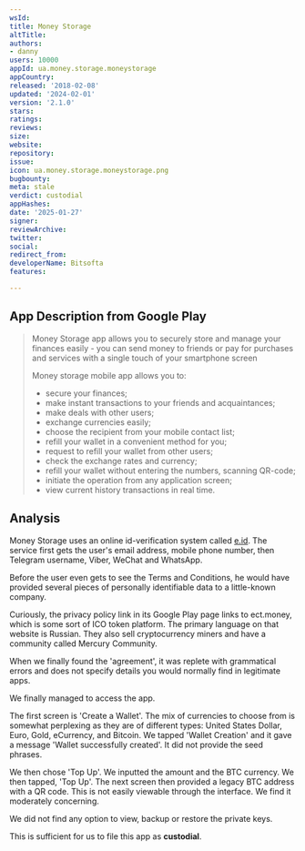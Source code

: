 ```yaml
---
wsId: 
title: Money Storage
altTitle: 
authors:
- danny
users: 10000
appId: ua.money.storage.moneystorage
appCountry: 
released: '2018-02-08'
updated: '2024-02-01'
version: '2.1.0'
stars: 
ratings: 
reviews: 
size: 
website: 
repository: 
issue: 
icon: ua.money.storage.moneystorage.png
bugbounty: 
meta: stale
verdict: custodial
appHashes: 
date: '2025-01-27'
signer: 
reviewArchive: 
twitter: 
social: 
redirect_from: 
developerName: Bitsofta
features: 

---
```


## App Description from Google Play

> Money Storage app allows you to securely store and manage your finances easily - you can send money to friends or pay for purchases and services with a single touch of your smartphone screen
>
> Money storage mobile app allows you to:
> - secure your finances;
> - make instant transactions to your friends and acquaintances;
> - make deals with other users;
> - exchange currencies easily;
> - choose the recipient from your mobile contact list;
> - refill your wallet in a convenient method for you;
> - request to refill your wallet from other users;
> - check the exchange rates and currency;
> - refill your wallet without entering the numbers, scanning QR-code;
> - initiate the operation from any application screen;
> - view current history transactions in real time.

## Analysis

Money Storage uses an online id-verification system called [e.id](https://e-id.cards/#/). The service first gets the user's email address, mobile phone number, then Telegram username, Viber, WeChat and WhatsApp. 

Before the user even gets to see the Terms and Conditions, he would have provided several pieces of personally identifiable data to a little-known company. 

Curiously, the privacy policy link in its Google Play page links to ect.money, which is some sort of ICO token platform. The primary language on that website is Russian. They also sell cryptocurrency miners and have a community called Mercury Community.

When we finally found the 'agreement', it was replete with grammatical errors and does not specify details you would normally find in legitimate apps. 

We finally managed to access the app. 

The first screen is 'Create a Wallet'. The mix of currencies to choose from is somewhat perplexing as they are of different types: United States Dollar, Euro, Gold, eCurrency, and Bitcoin. We tapped 'Wallet Creation' and it gave a message 'Wallet successfully created'. It did not provide the seed phrases.

We then chose 'Top Up'. We inputted the amount and the BTC currency. We then tapped, 'Top Up'. The next screen then provided a legacy BTC address with a QR code. This is not easily viewable through the interface. We find it moderately concerning. 

We did not find any option to view, backup or restore the private keys. 

This is sufficient for us to file this app as **custodial**. 

